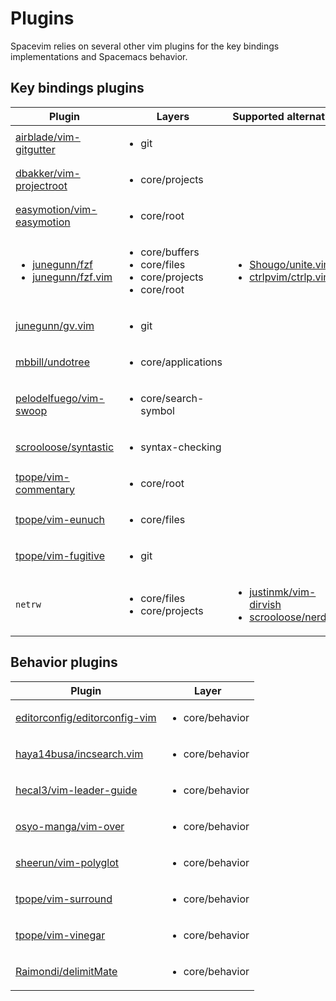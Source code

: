 # Plugins

Spacevim relies on several other vim plugins for the key bindings implementations and Spacemacs behavior.

## Key bindings plugins

| Plugin | Layers | Supported alternatives |
| ----- | ------ | ---------------------- |
| [airblade/vim-gitgutter](https://github.com/airblade/vim-gitgutter) | <ul><li>git</li></ul> |  |
| [dbakker/vim-projectroot](https://github.com/dbakker/vim-projectroot) | <ul><li>core/projects</li></ul> |  |
| [easymotion/vim-easymotion](https://github.com/easymotion/vim-easymotion) | <ul><li>core/root</li></ul> |  |
| <ul><li>[junegunn/fzf](https://github.com/junegunn/fzf)</li><li>[junegunn/fzf.vim](https://github.com/junegunn/fzf.vim)</li></ul> | <ul><li>core/buffers</li><li>core/files</li><li>core/projects</li><li>core/root</li></ul> | <ul><li>[Shougo/unite.vim](https://github.com/Shougo/unite.vim)</li><li>[ctrlpvim/ctrlp.vim](https://github.com/ctrlpvim/ctrlp.vim)</li></ul> |
| [junegunn/gv.vim](https://github.com/junegunn/gv.vim) | <ul><li>git</li></ul> |  |
| [mbbill/undotree](https://github.com/mbbill/undotree) | <ul><li>core/applications</li></ul> |  |
| [pelodelfuego/vim-swoop](https://github.com/pelodelfuego/vim-swoop) | <ul><li>core/search-symbol</li></ul> |  |
| [scrooloose/syntastic](https://github.com/scrooloose/syntastic) | <ul><li>syntax-checking</li></ul> |  |
| [tpope/vim-commentary](https://github.com/tpope/vim-commentary) | <ul><li>core/root</li></ul> |  |
| [tpope/vim-eunuch](https://github.com/tpope/vim-eunuch) | <ul><li>core/files</li></ul> |  |
| [tpope/vim-fugitive](https://github.com/tpope/vim-fugitive) | <ul><li>git</li></ul> |  |
| `netrw` | <ul><li>core/files</li><li>core/projects</li></ul> | <ul><li>[justinmk/vim-dirvish](https://github.com/justinmk/vim-dirvish)</li><li>[scrooloose/nerdtree](https://github.com/scrooloose/nerdtree)</li></ul> |

## Behavior plugins

| Plugin | Layer |
| ----- | ------ |
| [editorconfig/editorconfig-vim](https://github.com/editorconfig/editorconfig-vim) | <ul><li>core/behavior</li></ul> |
| [haya14busa/incsearch.vim](https://github.com/haya14busa/incsearch.vim) | <ul><li>core/behavior</li></ul> |
| [hecal3/vim-leader-guide](https://github.com/hecal3/vim-leader-guide) | <ul><li>core/behavior</li></ul> |
| [osyo-manga/vim-over](https://github.com/osyo-manga/vim-over) | <ul><li>core/behavior</li></ul> |
| [sheerun/vim-polyglot](https://github.com/sheerun/vim-polyglot) | <ul><li>core/behavior</li></ul> |
| [tpope/vim-surround](https://github.com/tpope/vim-surround) | <ul><li>core/behavior</li></ul> |
| [tpope/vim-vinegar](https://github.com/tpope/vim-vinegar) | <ul><li>core/behavior</li></ul> |
| [Raimondi/delimitMate](https://github.com/Raimondi/delimitMate) | <ul><li>core/behavior</li></ul> |
